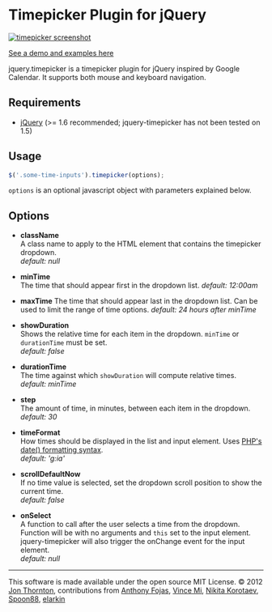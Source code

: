 Timepicker Plugin for jQuery
========================

[<img src="http://jonthornton.github.com/jquery-timepicker/screenshot.png" alt="timepicker screenshot" />](http://jonthornton.github.com/jquery-timepicker)

[See a demo and examples here](http://jonthornton.github.com/jquery-timepicker)

jquery.timepicker is a timepicker plugin for jQuery inspired by Google Calendar. It supports both mouse and keyboard navigation.

Requirements
------------
* [jQuery](http://jquery.com/) (>= 1.6 recommended; jquery-timepicker has not been tested on 1.5)

Usage
-----

```javascript
$('.some-time-inputs').timepicker(options);
```

```options``` is an optional javascript object with parameters explained below.

Options
-------

- **className**  
A class name to apply to the HTML element that contains the timepicker dropdown.  
*default: null*

- **minTime**  
The time that should appear first in the dropdown list. 
*default: 12:00am*

- **maxTime**
The time that should appear last in the dropdown list. Can be used to limit the range of time options.
*default: 24 hours after minTime*

- **showDuration**  
Shows the relative time for each item in the dropdown. ```minTime``` or ```durationTime``` must be set.  
*default: false*

- **durationTime**  
The time against which ```showDuration``` will compute relative times.  
*default: minTime*

- **step**  
The amount of time, in minutes, between each item in the dropdown.  
*default: 30*

- **timeFormat**  
How times should be displayed in the list and input element. Uses [PHP's date() formatting syntax](http://php.net/manual/en/function.date.php).  
*default: 'g:ia'*

- **scrollDefaultNow**  
If no time value is selected, set the dropdown scroll position to show the current time.  
*default: false*

- **onSelect**  
A function to call after the user selects a time from the dropdown. Function will be with no arguments and ```this``` set to the input element. jquery-timepicker will also trigger the onChange event for the input element.  
*default: null*


- - -

This software is made available under the open source MIT License. &copy; 2012 [Jon Thornton](http://www.jonthornton.com), contributions from [Anthony Fojas](https://github.com/fojas), [Vince Mi](https://github.com/vinc3m1), [Nikita Korotaev](https://github.com/websirnik), [Spoon88](https://github.com/Spoon88), [elarkin](https://github.com/elarkin)
